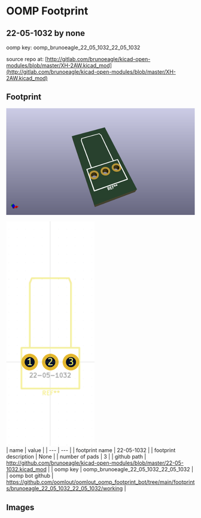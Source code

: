# OOMP Footprint  
## 22-05-1032  by none  
  
oomp key: oomp_brunoeagle_22_05_1032_22_05_1032  
  
source repo at: [http://gitlab.com/brunoeagle/kicad-open-modules/blob/master/XH-2AW.kicad_mod](http://gitlab.com/brunoeagle/kicad-open-modules/blob/master/XH-2AW.kicad_mod)  
## Footprint  
  
[![working_kicad_pcb_3d.png](working_kicad_pcb_3d_600.png)](working_kicad_pcb_3d.png)  
  
[![working.png](working_600.png)](working.png)  
| name | value | 
| --- | --- | 
| footprint name | 22-05-1032 | 
| footprint description | None | 
| number of pads | 3 | 
| github path | http://github.com/brunoeagle/kicad-open-modules/blob/master/22-05-1032.kicad_mod | 
| oomp key | oomp_brunoeagle_22_05_1032_22_05_1032 | 
| oomp bot github | https://github.com/oomlout/oomlout_oomp_footprint_bot/tree/main/footprints/brunoeagle_22_05_1032_22_05_1032/working | 
## Images  

